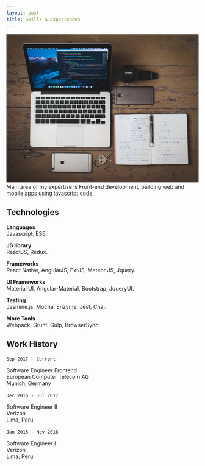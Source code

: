 ```yaml
---
layout: post
title: Skills & Experiences
---
```

<img src="/images/fulls/01.jpg" class="fit image">
Main area of my expertise is Front-end development, building web and mobile apps using javascript code.

## Technologies  
**Languages**  
Javascript, ES6.  

**JS library**  
ReactJS, Redux.  

**Frameworks**      
React Native, AngularJS, ExtJS, Meteor JS, Jquery.  

**UI Frameworks**  
Material UI, Angular-Material, Bootstrap, JqueryUI.  

**Testing**    
Jasmine.js, Mocha, Enzyme, Jest, Chai.  

**More Tools**  
Webpack, Grunt, Gulp, BrowserSync.

## Work History         

`Sep 2017 - Current`

Software Engineer Frontend  
European Computer Telecom AG  
Munich, Germany  

`Dec 2016 - Jul 2017`

Software Engineer II  
Verizon  
Lima, Peru  

`Jan 2015 - Nov 2016`

Software Engineer I  
Verizon  
Lima, Peru  
